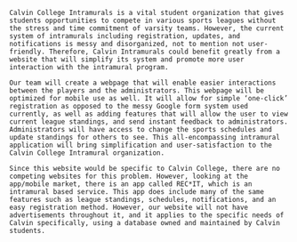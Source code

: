 	Calvin College Intramurals is a vital student organization that gives students opportunities to compete in various sports leagues without the stress and time commitment of varsity teams. However, the current system of intramurals including registration, updates, and notifications is messy and disorganized, not to mention not user-friendly. Therefore, Calvin Intramurals could benefit greatly from a website that will simplify its system and promote more user interaction with the intramural program.
	
	Our team will create a webpage that will enable easier interactions between the players and the administrators. This webpage will be optimized for mobile use as well. It will allow for simple ‘one-click’ registration as opposed to the messy Google form system used currently, as well as adding features that will allow the user to view current league standings, and send instant feedback to administrators. Administrators will have access to change the sports schedules and update standings for others to see. This all-encompassing intramural application will bring simplification and user-satisfaction to the Calvin College Intramural organization.
	
	Since this website would be specific to Calvin College, there are no competing websites for this problem. However, looking at the app/mobile market, there is an app called REC*IT, which is an intramural based service. This app does include many of the same features such as league standings, schedules, notifications, and an easy registration method. However, our website will not have advertisements throughout it, and it applies to the specific needs of Calvin specifically, using a database owned and maintained by Calvin students.
